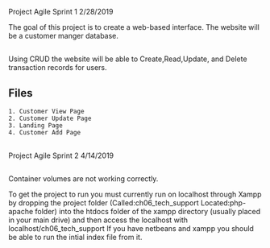 Project Agile Sprint 1
2/28/2019

The goal of this project is to create a web-based interface. 
The website will be a customer manger database.

##

Using CRUD the website will be able to Create,Read,Update, and Delete transaction records for users.

## Files


    1. Customer View Page
    2. Customer Update Page
    3. Landing Page
    4. Customer Add Page

##
Project Agile Sprint 2
4/14/2019
##

Container volumes are not working correctly.

To get the project to run you must currently run on localhost through Xampp by
dropping the project folder (Called:ch06_tech_support Located:php-apache folder) into the htdocs folder of the xampp directory (usually placed in your main drive) and then access the localhost with localhost/ch06_tech_support
If you have netbeans and xampp you should be able to run the intial index file from it.

##
